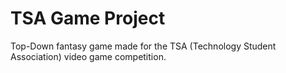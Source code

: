 # TSA Game Project
 Top-Down fantasy game made for the TSA (Technology Student Association) video game competition.
